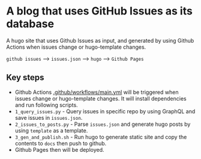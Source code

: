 # A blog that uses GitHub Issues as its database

A hugo site that uses Github Issues as input, and generated by using Github Actions when issues change or hugo-template changes.

`github issues` --> `issues.json` --> `hugo` --> `Github Pages`

## Key steps

- Github Actions [.github/workflows/main.yml](.github/workflows/main.yml) will be triggered when issues change or hugo-template changes. It will install dependencies and run following scripts.
- `1_query_issues.py` - Query issues in specific repo by using GraphQL and save issues in `issues.json`.
- `2_issues_to_posts.py` - Parse `issues.json` and generate hugo posts by using `template` as a template.
- `3_gen_and_publish.sh` - Run hugo to generate static site and copy the contents to `docs` then push to github.
- Github Pages then will be deployed.
